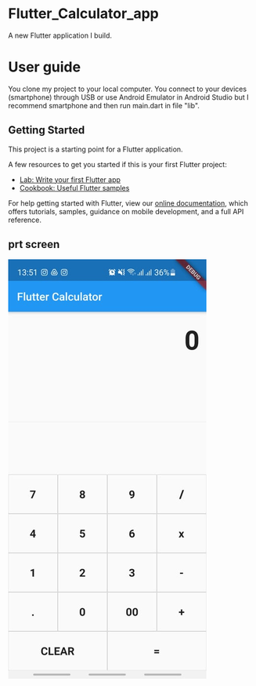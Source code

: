 # Flutter_Calculator_app

A new Flutter application I build.
# User guide

You clone my project to your local computer. You connect to your devices (smartphone) through USB or use Android Emulator in Android Studio but I recommend smartphone and then run main.dart in file "lib".

## Getting Started

This project is a starting point for a Flutter application.

A few resources to get you started if this is your first Flutter project:

- [Lab: Write your first Flutter app](https://flutter.dev/docs/get-started/codelab)
- [Cookbook: Useful Flutter samples](https://flutter.dev/docs/cookbook)

For help getting started with Flutter, view our
[online documentation](https://flutter.dev/docs), which offers tutorials,
samples, guidance on mobile development, and a full API reference.
## prt screen
![FlutterCalculatorScreen](/lib/screen.jpg)
